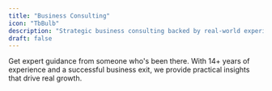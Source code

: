 ```yaml
---
title: "Business Consulting"
icon: "TbBulb"
description: "Strategic business consulting backed by real-world experience building and exiting successful ventures."
draft: false
---
```


Get expert guidance from someone who's been there. With 14+ years of experience and a successful business exit, we provide practical insights that drive real growth.
